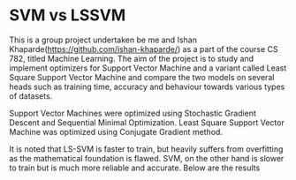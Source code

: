 # SVM vs LSSVM
This is a group project undertaken be me and Ishan Khaparde(https://github.com/ishan-khaparde/) as a part of the course CS 782, titled Machine Learning. The aim of the project is to study and implement optimizers for Support Vector Machine and a variant called Least Square Support Vector Machine and compare the two models on several heads such as training time, accuracy and behaviour towards various types of datasets. 

Support Vector Machines were optimized using Stochastic Gradient Descent and Sequential Minimal Optimization. Least Square Support Vector Machine was optimized using Conjugate Gradient method. 

It is noted that LS-SVM is faster to train, but heavily suffers from overfitting as the mathematical foundation is flawed. SVM, on the other hand is slower to train but is much more reliable and accurate. Below are the results
